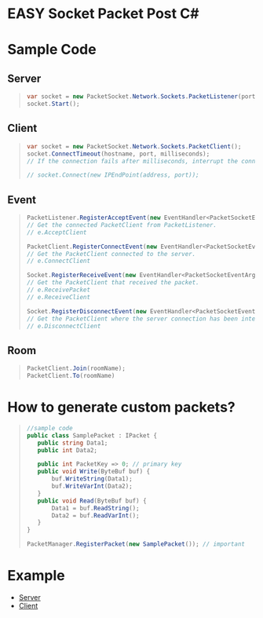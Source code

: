 # EASY Socket Packet Post C#
# Sample Code
## Server
>```cs
>var socket = new PacketSocket.Network.Sockets.PacketListener(port);
>socket.Start();
>```
## Client
>```cs
>var socket = new PacketSocket.Network.Sockets.PacketClient();
>socket.ConnectTimeout(hostname, port, milliseconds);
>// If the connection fails after milliseconds, interrupt the connection.
>
>// socket.Connect(new IPEndPoint(address, port));
>```

## Event
>```cs
>PacketListener.RegisterAcceptEvent(new EventHandler<PacketSocketEventArgs>(object sender, PacketSocketEventArgs e));
>// Get the connected PacketClient from PacketListener.
>// e.AcceptClient
>
>PacketClient.RegisterConnectEvent(new EventHandler<PacketSocketEventArgs>(object >sender, PacketSocketEventArgs e));
>// Get the PacketClient connected to the server.
>// e.ConnectClient
>
>Socket.RegisterReceiveEvent(new EventHandler<PacketSocketEventArgs>(object sender, PacketSocketEventArgs e));
>// Get the PacketClient that received the packet.
>// e.ReceivePacket
>// e.ReceiveClient
>
>Socket.RegisterDisconnectEvent(new EventHandler<PacketSocketEventArgs>(object sender, PacketSocketEventArgs e));
>// Get the PacketClient where the server connection has been interrupted.
>// e.DisconnectClient
>```

## Room
>```cs
>PacketClient.Join(roomName);
>PacketClient.To(roomName)
>```

# How to generate custom packets?
>```cs
>//sample code
>public class SamplePacket : IPacket {
>    public string Data1;
>    public int Data2;
>
>    public int PacketKey => 0; // primary key
>    public void Write(ByteBuf buf) {
>        buf.WriteString(Data1);
>        buf.WriteVarInt(Data2);
>    }
>    public void Read(ByteBuf buf) {
>        Data1 = buf.ReadString();
>        Data2 = buf.ReadVarInt();
>    }
>}
>```
>```cs
>PacketManager.RegisterPacket(new SamplePacket()); // important
>```

# Example
- [Server](./SampleServer/Program.cs)
- [Client](./SampleClient/Program.cs)